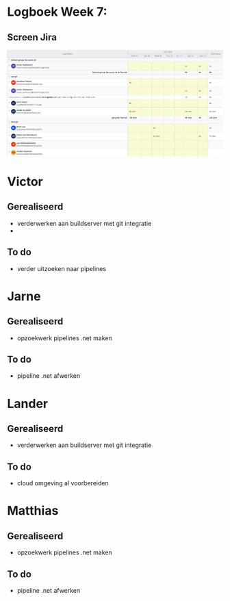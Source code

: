 # Logboek Week 7:


## Screen Jira
![Screenshot](img/week7.png)


# Victor

## Gerealiseerd

- verderwerken aan buildserver met git integratie
-

## To do

- verder uitzoeken naar pipelines
# Jarne

## Gerealiseerd

- opzoekwerk pipelines .net maken

## To do

- pipeline .net afwerken

# Lander

## Gerealiseerd

- verderwerken aan buildserver met git integratie

## To do

- cloud omgeving al voorbereiden

# Matthias

## Gerealiseerd

- opzoekwerk pipelines .net maken

## To do

- pipeline .net afwerken
